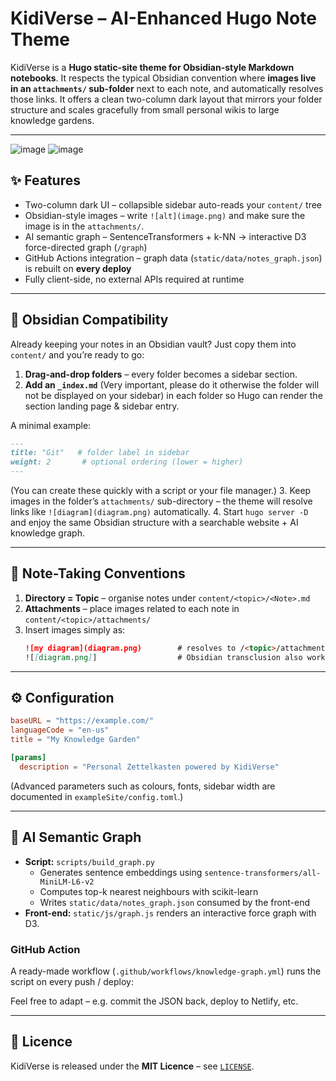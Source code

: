 # KidiVerse – AI-Enhanced Hugo Note Theme

KidiVerse is a **Hugo static-site theme for Obsidian-style Markdown notebooks**.
It respects the typical Obsidian convention where **images live in an `attachments/` sub-folder** next to each note, and automatically resolves those links.
It offers a clean two-column dark layout that mirrors your folder structure and scales gracefully from small personal wikis to large knowledge gardens.

---
![image](https://github.com/user-attachments/assets/aa1ba180-094a-4e77-b560-58b6144f6e3b)
![image](https://github.com/user-attachments/assets/d963cf72-7331-4439-b9e1-12f58ac1ff73)


## ✨ Features

* Two-column dark UI – collapsible sidebar auto-reads your `content/` tree
* Obsidian-style images – write `![alt](image.png)` and make sure the image is in the `attachments/`.
* AI semantic graph – SentenceTransformers + k-NN → interactive D3 force-directed graph (`/graph`)
* GitHub Actions integration – graph data (`static/data/notes_graph.json`) is rebuilt on **every deploy**
* Fully client-side, no external APIs required at runtime

---

## 🧩 Obsidian Compatibility

Already keeping your notes in an Obsidian vault? Just copy them into `content/` and you’re ready to go:

1. **Drag-and-drop folders** – every folder becomes a sidebar section.
2. **Add an `_index.md`** (Very important, please do it otherwise the folder will not be displayed on your sidebar) in each folder so Hugo can render the section landing page & sidebar entry. 

A minimal example:
   ```markdown
   ---
   title: "Git"   # folder label in sidebar
   weight: 2       # optional ordering (lower = higher)
   ---
   ```

   (You can create these quickly with a script or your file manager.)
3. Keep images in the folder’s `attachments/` sub-directory – the theme will resolve links like `![diagram](diagram.png)` automatically.
4. Start `hugo server ‑D` and enjoy the same Obsidian structure with a searchable website + AI knowledge graph.

---


## 📝 Note-Taking Conventions

1. **Directory = Topic** – organise notes under `content/<topic>/<Note>.md`
2. **Attachments** – place images related to each note in `content/<topic>/attachments/`
3. Insert images simply as:
   ```markdown
   ![my diagram](diagram.png)        # resolves to /<topic>/attachments/diagram.png
   ![[diagram.png]]                  # Obsidian transclusion also works
   ```

---

## ⚙️ Configuration

```toml
baseURL = "https://example.com/"
languageCode = "en-us"
title = "My Knowledge Garden"

[params]
  description = "Personal Zettelkasten powered by KidiVerse"
```

(Advanced parameters such as colours, fonts, sidebar width are documented in `exampleSite/config.toml`.)

---

## 🤖 AI Semantic Graph

* **Script:** `scripts/build_graph.py`
  * Generates sentence embeddings using `sentence-transformers/all-MiniLM-L6-v2`
  * Computes top-k nearest neighbours with scikit-learn
  * Writes `static/data/notes_graph.json` consumed by the front-end
* **Front-end:** `static/js/graph.js` renders an interactive force graph with D3.

### GitHub Action
A ready-made workflow (`.github/workflows/knowledge-graph.yml`) runs the script on every push / deploy:

Feel free to adapt – e.g. commit the JSON back, deploy to Netlify, etc.

---

## 📜 Licence

KidiVerse is released under the **MIT Licence** – see [`LICENSE`](LICENSE).
